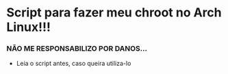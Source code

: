 # Script para fazer meu chroot no Arch Linux!!!

### NÃO ME RESPONSABILIZO POR DANOS...

- Leia o script antes, caso queira utiliza-lo
